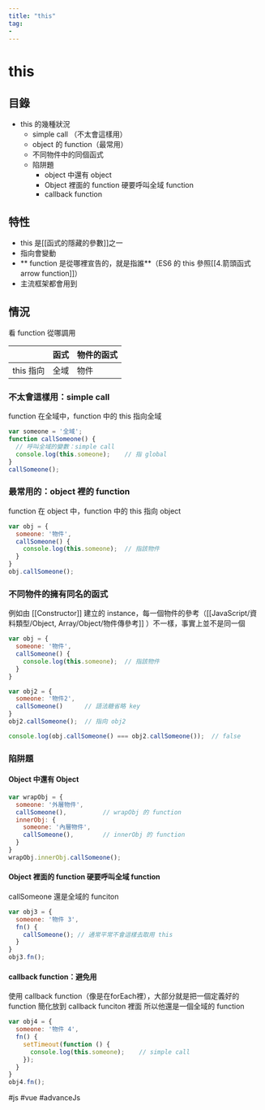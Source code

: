 ```yaml
---
title: "this"
tag: 
- 
---
```

# this

## 目錄
- this 的幾種狀況
	- simple call （不太會這樣用）
	- object 的 function（最常用）
	- 不同物件中的同個函式
	- 陷阱題
		- object 中還有 object
		- Object 裡面的 function 硬要呼叫全域 function
		- callback function


## 特性
- this 是[[函式的隱藏的參數]]之一
- 指向會變動
-  ** function 是從哪裡宣告的，就是指誰**（ES6 的 this 參照[[4.箭頭函式 arrow function]]）
- 主流框架都會用到

## 情況
看 function 從哪調用

||函式|物件的函式|
|-|-|-|
|this 指向|全域|物件|

### 不太會這樣用：simple call

function 在全域中，function 中的 this 指向全域
```js
var someone = '全域';
function callSomeone() {
  // 呼叫全域的變數：simple call
  console.log(this.someone);	// 指 global
}
callSomeone();
```

### 最常用的：object 裡的 function

function 在 object 中，function 中的 this 指向 object 

```js
var obj = {
  someone: '物件',
  callSomeone() {
    console.log(this.someone);	// 指該物件
  }
}
obj.callSomeone();
```

### 不同物件的擁有同名的函式 

例如由 [[Constructor]] 建立的 instance，每一個物件的參考（[[JavaScript/資料類型/Object, Array/Object/物件傳參考]] ）不一樣，事實上並不是同一個
```js
var obj = {
  someone: '物件',
  callSomeone() {
    console.log(this.someone);	// 指該物件
  }
}

var obj2 = {
  someone: '物件2',
  callSomeone()      // 語法糖省略 key
}
obj2.callSomeone();  // 指向 obj2

console.log(obj.callSomeone() === obj2.callSomeone());	// false
```

### 陷阱題

#### Object 中還有 Object

```js
var wrapObj = {
  someone: '外層物件',
  callSomeone(),          // wrapObj 的 function
  innerObj: {
    someone: '內層物件',
    callSomeone(),        // innerObj 的 function
  }
}
wrapObj.innerObj.callSomeone();
```

#### Object 裡面的 function 硬要呼叫全域 function

callSomeone 還是全域的 funciton

```js
var obj3 = {
  someone: '物件 3',
  fn() {
    callSomeone(); // 通常平常不會這樣去取用 this
  }
}
obj3.fn();
```

#### callback function：避免用

使用 callback function（像是在forEach裡），大部分就是把一個定義好的 function 簡化放到 callback funciton 裡面
所以他還是一個全域的 function

```js
var obj4 = {
  someone: '物件 4',
  fn() {
    setTimeout(function () {
      console.log(this.someone);    // simple call
    });
  }
}
obj4.fn();
```


#js #vue #advanceJs